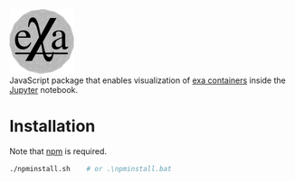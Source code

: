 [![exa logo](docs/source/_static/logo.png)](https://exa-analytics.github.io)  
JavaScript package that enables visualization of [exa containers](https://exa-analytics.github.io)
inside the [Jupyter](https://jupyter.org) notebook.


# Installation
Note that [npm](http://nodejs.org/) is required.
```bash
./npminstall.sh    # or .\npminstall.bat
```
